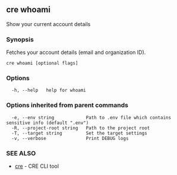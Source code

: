 ## cre whoami

Show your current account details

### Synopsis

Fetches your account details (email and organization ID).

```
cre whoami [optional flags]
```

### Options

```
  -h, --help   help for whoami
```

### Options inherited from parent commands

```
  -e, --env string            Path to .env file which contains sensitive info (default ".env")
  -R, --project-root string   Path to the project root
  -T, --target string         Set the target settings
  -v, --verbose               Print DEBUG logs
```

### SEE ALSO

* [cre](cre.md)	 - CRE CLI tool


